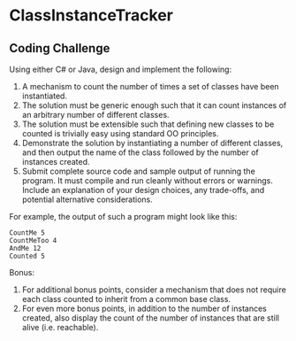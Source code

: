 # ClassInstanceTracker

## Coding Challenge

Using either C# or Java, design and implement the following:

1. A mechanism to count the number of times a set of classes have been instantiated.
2. The solution must be generic enough such that it can count instances of an arbitrary number of different classes.
3. The solution must be extensible such that defining new classes to be counted is trivially easy using standard OO principles.
4. Demonstrate the solution by instantiating a number of different classes, and then output the name of the class followed by the number of instances created.
5. Submit complete source code and sample output of running the program.  It must compile and run cleanly without errors or warnings.  Include an explanation of your design choices, any trade-offs, and potential alternative considerations.

For example, the output of such a program might look like this:

```
CountMe 5
CountMeToo 4
AndMe 12
Counted 5
```

Bonus:

1. For additional bonus points, consider a mechanism that does not require each class counted to inherit from a common base class.
2. For even more bonus points, in addition to the number of instances created, also display the count of the number of instances that are still alive (i.e. reachable).

